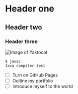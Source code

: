 # Header one
## Header two
### Header three

![Image of Yaktocat](https://octodex.github.com/images/yaktocat.png)

```
$ javac
Java compiler test
```

- [ ] Turn on GitHub Pages
- [ ] Outline my portfolio
- [ ] Introduce myself to the world
